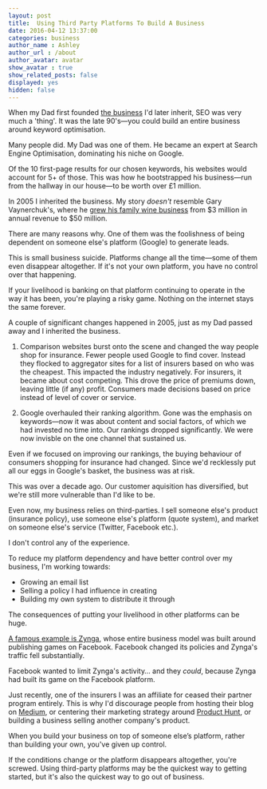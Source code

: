 ```yaml
---
layout: post
title:  Using Third Party Platforms To Build A Business
date: 2016-04-12 13:37:00
categories: business
author_name : Ashley
author_url : /about
author_avatar: avatar
show_avatar : true
show_related_posts: false
displayed: yes
hidden: false
---
```


When my Dad first founded <a href="https://brokersdirect.co.uk">the business</a> I'd later inherit, SEO was very much a 'thing'. It was the late 90's—you could build an entire business around keyword optimisation.

Many people did. My Dad was one of them. He became an expert at Search Engine Optimisation, dominating his niche on Google.

Of the 10 first-page results for our chosen keywords, his websites would account for 5+ of those. This was how he bootstrapped his business—run from the hallway in our house—to be worth over £1 million.

In 2005 I inherited the business. My story _doesn't_ resemble Gary Vaynerchuk's, where he <a href="http://fortune.com/2014/12/08/is-gary-vaynerchuk-vaynermedia-for-real/">grew his family wine business</a> from $3 million in annual revenue to $50 million.

There are many reasons why. One of them was the foolishness of being dependent on someone else's platform (Google) to generate leads.

This is small business suicide. Platforms change all the time—some of them even disappear altogether. If it's not your own platform, you have no control over that happening.

If your livelihood is banking on that platform continuing to operate in the way it has been, you're playing a risky game. Nothing on the internet stays the same forever.

A couple of significant changes happened in 2005, just as my Dad passed away and I inherited the business.

1. Comparison websites burst onto the scene and changed the way people shop for insurance. Fewer people used Google to find cover. Instead they flocked to aggregator sites for a list of insurers based on who was the cheapest. This impacted the industry negatively. For insurers, it became about cost competing. This drove the price of premiums down, leaving little (if any) profit. Consumers made decisions based on price instead of level of cover or service.

2. Google overhauled their ranking algorithm. Gone was the emphasis on keywords—now it was about content and social factors, of which we had invested no time into. Our rankings dropped significantly. We were now invisble on the one channel that sustained us.

Even if we focused on improving our rankings, the buying behaviour of consumers shopping for insurance had changed. Since we'd recklessly put all our eggs in Google's basket, the business was at risk.

This was over a decade ago. Our customer aquisition has diversified, but we're still more vulnerable than I'd like to be.

Even now, my business relies on third-parties. I sell someone else's product (insurance policy), use someone else's platform (quote system), and market on someone else's service (Twitter, Facebook etc.).

I don't control any of the experience.

To reduce my platform dependency and have better control over my business, I'm working towards:

* Growing an email list
* Selling a policy I had influence in creating
* Building my own system to distribute it through

The consequences of putting your livelihood in other platforms can be huge.

<a href="http://arstechnica.com/business/2013/09/how-zynga-went-from-social-gaming-powerhouse-to-has-been/">A famous example is Zynga</a>, whose entire business model was built around publishing games on Facebook. Facebook changed its policies and Zynga's traffic fell substantially.

Facebook wanted to limit Zynga's activity… and they _could_, because Zynga had built its game on the Facebook platform.

Just recently, one of the insurers I was an affiliate for ceased their partner program entirely. This is why I'd discourage people from hosting their blog on <a href="https://medium.com/">Medium</a>, or centering their marketing strategy around <a href="https://www.producthunt.com/">Product Hunt</a>, or building a business selling another company's product.

When you build your business on top of someone else’s platform, rather than building your own, you've given up control.

If the conditions change or the platform disappears altogether, you're screwed. Using third-party platforms may be the quickest way to getting started, but it's also the quickest way to go out of business.